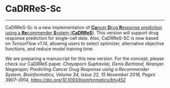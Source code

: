 # CaDRReS-Sc
---

CaDRReS-Sc is a new implementation of [**Ca**ncer **D**rug **R**esponse prediction using a **Re**commender **S**ystem (**CaDRReS**)](https://github.com/CSB5/CaDRReS). This version will support drug response prediction for single-cell data. Also, CaDRReS-SC is now based on *TensorFlow v1.14*, allowing users to select optimizer, alternative objective functions, and reduce model training time.

We are preparing a manuscript for this new version. For the concept, please check our CaDRReS paper.
*Chayaporn Suphavilai, Denis Bertrand, Niranjan Nagarajan; Predicting Cancer Drug Response using a Recommender System, Bioinformatics, Volume 34, Issue 22, 15 November 2018, Pages 3907–3914, https://doi.org/10.1093/bioinformatics/bty452*
